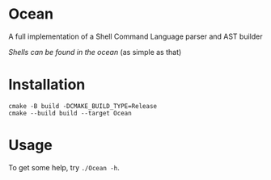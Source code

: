 # Ocean
A full implementation of a Shell Command Language parser and AST builder

*Shells can be found in the ocean* (as simple as that)

# Installation

```
cmake -B build -DCMAKE_BUILD_TYPE=Release
cmake --build build --target Ocean
```

# Usage

To get some help, try `./Ocean -h`.
